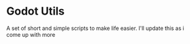 # Godot Utils
A set of short and simple scripts to make life easier. I'll update this as i come up with more

